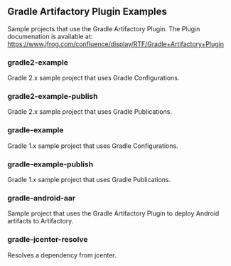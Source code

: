 ## Gradle Artifactory Plugin Examples
Sample projects that use the Gradle Artifactory Plugin.
The Plugin documenation is available at:
https://www.jfrog.com/confluence/display/RTF/Gradle+Artifactory+Plugin

### gradle2-example
Gradle 2.x sample project that uses Gradle Configurations.

### gradle2-example-publish
Gradle 2.x sample project that uses Gradle Publications.

### gradle-example
Gradle 1.x sample project that uses Gradle Configurations.

### gradle-example-publish
Gradle 1.x sample project that uses Gradle Publications.

### gradle-android-aar
Sample project that uses the Gradle Artifactory Plugin to deploy Android artifacts to Artifactory.

### gradle-jcenter-resolve
Resolves a dependency from jcenter.
